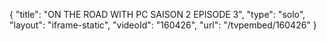 {
    "title": "ON THE ROAD WITH PC  SAISON 2 EPISODE 3",
    "type": "solo",
    "layout": "iframe-static",
    "videoId": "160426",
    "url": "\/tvpembed\/160426"
}